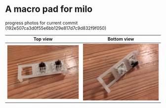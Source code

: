 # A macro pad for milo

progress photos for current commit (192e507ca3d0f55e6bb129e817d7c9d832f9f050)

| Top view | Bottom view |
|----------|-------------|
| ![top view](top_view.jpeg)| ![bottom view](bottom_view.jpeg) |